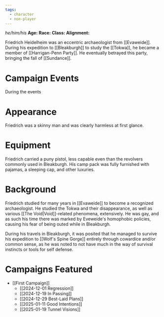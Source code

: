 ```yaml
---
tags:
  - character
  - non-player
---
```

_he/him/his_
**Age:**
**Race:**
**Class:**
**Alignment:**

Friedrich Heidelheim was an eccentric archaeologist from [[Evaweide]]. During his expedition to [[Bleakburgh]] to study the [[Tokwa]], he became a member of [[Harrigan-Penn Party]]. He eventually betrayed this party, bringing the fall of [[Sundance]].

# Campaign Events

During the events

# Appearance

Friedrich was a skinny man and was clearly harmless at first glance.

# Equipment

Friedrich carried a puny pistol, less capable even than the revolvers commonly used in Bleakburgh. His camp pack was fully furnished with pajamas, a sleeping cap, and other luxuries.

# Background

Friedrich studied for many years in [[Evaweide]] to become a recognized archaeologist. He studied the Tokwa and their disappearance, as well as various [[The Void|Void]]-related phenomena, extensively. He was gay, and as such his time there was marked by Eveweide's homophobic policies, causing his fear of being outed while in Bleakburgh. 

During his travels in Bleakburgh, it was posited that he managed to survive his expedition to [[Wolf's Spine Gorge]] entirely through cowardice and/or common sense, as he was noted to not have much in the way of survival instincts or tools for self defense.

# Campaigns Featured

- [[First Campaign]]
	- [[2024-12-01 Regression]]
	- [[2024-12-19 In Passing]]
	- [[2024-12-29 Best-Laid Plans]]
	- [[2025-01-11 Good Intentions]]
	- [[2025-01-19 Tunnel Visions]]